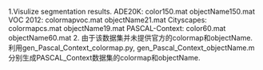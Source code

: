 1.Visulize segmentation results.
ADE20K:         color150.mat     objectName150.mat
VOC 2012:       colormapvoc.mat  objectName21.mat
Cityscapes:     colormapcs.mat   objectName19.mat
PASCAL-Context: color60.mat      objectName60.mat
2. 由于该数据集并未提供官方的colormap和objectName. 利用gen_Pascal_Context_colormap.py, gen_Pascal_Context_objectName.m 分别生成PASCAL_Context数据集的colormap和objectName. 
